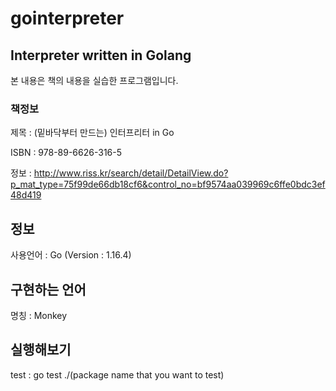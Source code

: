 # gointerpreter
## Interpreter written in Golang
본 내용은 책의 내용을 실습한 프로그램입니다.

### 책정보 
제목 : (밑바닥부터 만드는) 인터프리터 in Go

ISBN : 978-89-6626-316-5

정보 : http://www.riss.kr/search/detail/DetailView.do?p_mat_type=75f99de66db18cf6&control_no=bf9574aa039969c6ffe0bdc3ef48d419

## 정보
사용언어 : Go (Version : 1.16.4)

## 구현하는 언어
명칭 : Monkey

## 실행해보기
test : go test ./(package name that you want to test)